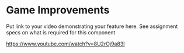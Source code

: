 # Game Improvements

Put link to your video demonstrating your feature here.  See assignment specs on what is required for this component

https://www.youtube.com/watch?v=8U2rOj9a83I
